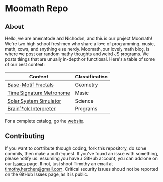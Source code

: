 # Moomath Repo

## About

Hello, we are anematode and Nichodon, and this is our project Moomath! We're two high school freshmen who share a love of programming, music, math, cows, and anything else nerdy. Moomath, our lovely math blog, is where we post our random mathy thoughts and weird JS programs. We posts things that are unually in-depth or functional. Here's a table of some of our best content:

| Content | Classification |
| --- | --- |
| [Base-Motif Fractals](https://moomath.com/articles/0003/) | Geometry |
| [Time Signature Metronome](https://moomath.com/programs/0003/) | Music |
| [Solar System Simulator](https://moomath.com/programs/0006/) | Science |
| [Brainf\*ck Interpreter](https://moomath.com/programs/0007/) | Programs |

For a complete catalog, go the [website](http://moomath.com).

## Contributing

If you want to contribute through coding, fork this repository, do some commits, then make a pull request. If you've found an issue with something, please notify us. Assuming you have a GitHub account, you can add one on our [Issues](https://github.com/Nichodon/nichodon.github.io/issues) page. If not, just shoot Timothy an email at [timothy.herchen@gmail.com](mailto:timothy.herchen@gmail.com). Critical security issues should not be reported on the GitHub Issues page, as it is public.
